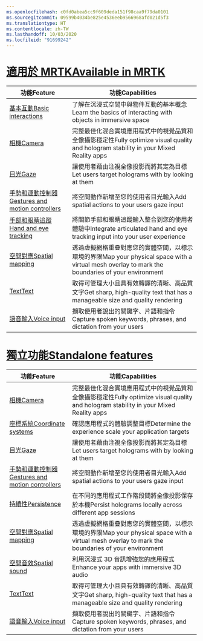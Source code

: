 ```yaml
---
ms.openlocfilehash: c0fd0abea5cc9f609deda151f98caa9f79da0101
ms.sourcegitcommit: 09599b4034be825e4536eeb9566968afd021d5f3
ms.translationtype: HT
ms.contentlocale: zh-TW
ms.lasthandoff: 10/03/2020
ms.locfileid: "91699242"
---
```

# <a name="available-in-mrtk"></a>[<span data-ttu-id="cd349-101">適用於 MRTK</span><span class="sxs-lookup"><span data-stu-id="cd349-101">Available in MRTK</span></span>](#tab/mrtk)

|  <span data-ttu-id="cd349-102">功能</span><span class="sxs-lookup"><span data-stu-id="cd349-102">Feature</span></span>  |  <span data-ttu-id="cd349-103">功能</span><span class="sxs-lookup"><span data-stu-id="cd349-103">Capabilities</span></span>  |
| --- | --- |
| [<span data-ttu-id="cd349-104">基本互動</span><span class="sxs-lookup"><span data-stu-id="cd349-104">Basic interactions</span></span>](../unity/mrtk-101.md) | <span data-ttu-id="cd349-105">了解在沉浸式空間中與物件互動的基本概念</span><span class="sxs-lookup"><span data-stu-id="cd349-105">Learn the basics of interacting with objects in immersive space</span></span> |
| [<span data-ttu-id="cd349-106">相機</span><span class="sxs-lookup"><span data-stu-id="cd349-106">Camera</span></span>](../unity/camera-in-unity.md) | <span data-ttu-id="cd349-107">完整最佳化混合實境應用程式中的視覺品質和全像攝影穩定性</span><span class="sxs-lookup"><span data-stu-id="cd349-107">Fully optimize visual quality and hologram stability in your Mixed Reality apps</span></span> |
| [<span data-ttu-id="cd349-108">目光</span><span class="sxs-lookup"><span data-stu-id="cd349-108">Gaze</span></span>](../unity/gaze-in-unity.md) | <span data-ttu-id="cd349-109">讓使用者藉由注視全像投影而將其定為目標</span><span class="sxs-lookup"><span data-stu-id="cd349-109">Let users target holograms with by looking at them</span></span> |
| [<span data-ttu-id="cd349-110">手勢和運動控制器</span><span class="sxs-lookup"><span data-stu-id="cd349-110">Gestures and motion controllers</span></span>](../unity/gestures-and-motion-controllers-in-unity.md) | <span data-ttu-id="cd349-111">將空間動作新增至您的使用者目光輸入</span><span class="sxs-lookup"><span data-stu-id="cd349-111">Add spatial actions to your users gaze input</span></span> |
| [<span data-ttu-id="cd349-112">手部和眼睛追蹤</span><span class="sxs-lookup"><span data-stu-id="cd349-112">Hand and eye tracking</span></span>](../unity/hand-eye-in-unit.md) | <span data-ttu-id="cd349-113">將關節手部和眼睛追蹤輸入整合到您的使用者體驗中</span><span class="sxs-lookup"><span data-stu-id="cd349-113">Integrate articulated hand and eye tracking input into your user experience</span></span> |
| [<span data-ttu-id="cd349-114">空間對應</span><span class="sxs-lookup"><span data-stu-id="cd349-114">Spatial mapping</span></span>](../unity/spatial-mapping-in-unity.md) | <span data-ttu-id="cd349-115">透過虛擬網格重疊對應您的實體空間，以標示環境的界限</span><span class="sxs-lookup"><span data-stu-id="cd349-115">Map your physical space with a virtual mesh overlay to mark the boundaries of your environment</span></span> |
| [<span data-ttu-id="cd349-116">Text</span><span class="sxs-lookup"><span data-stu-id="cd349-116">Text</span></span>](../unity/text-in-unity.md) | <span data-ttu-id="cd349-117">取得可管理大小且具有效轉譯的清晰、高品質文字</span><span class="sxs-lookup"><span data-stu-id="cd349-117">Get sharp, high-quality text that has a manageable size and quality rendering</span></span> |
| [<span data-ttu-id="cd349-118">語音輸入</span><span class="sxs-lookup"><span data-stu-id="cd349-118">Voice input</span></span>](../unity/voice-input-in-unity.md) | <span data-ttu-id="cd349-119">擷取使用者說出的關鍵字、片語和指令</span><span class="sxs-lookup"><span data-stu-id="cd349-119">Capture spoken keywords, phrases, and dictation from your users</span></span>|

# <a name="standalone-features"></a>[<span data-ttu-id="cd349-120">獨立功能</span><span class="sxs-lookup"><span data-stu-id="cd349-120">Standalone features</span></span>](#tab/standalone)

|  <span data-ttu-id="cd349-121">功能</span><span class="sxs-lookup"><span data-stu-id="cd349-121">Feature</span></span>  |  <span data-ttu-id="cd349-122">功能</span><span class="sxs-lookup"><span data-stu-id="cd349-122">Capabilities</span></span>  |
| --- | --- |
| [<span data-ttu-id="cd349-123">相機</span><span class="sxs-lookup"><span data-stu-id="cd349-123">Camera</span></span>](../unity/camera-in-unity.md) | <span data-ttu-id="cd349-124">完整最佳化混合實境應用程式中的視覺品質和全像攝影穩定性</span><span class="sxs-lookup"><span data-stu-id="cd349-124">Fully optimize visual quality and hologram stability in your Mixed Reality apps</span></span> |
| [<span data-ttu-id="cd349-125">座標系統</span><span class="sxs-lookup"><span data-stu-id="cd349-125">Coordinate systems</span></span>](../unity/coordinate-systems-in-unity.md) | <span data-ttu-id="cd349-126">確認應用程式的體驗調整目標</span><span class="sxs-lookup"><span data-stu-id="cd349-126">Determine the experience scale your application targets</span></span> |
| [<span data-ttu-id="cd349-127">目光</span><span class="sxs-lookup"><span data-stu-id="cd349-127">Gaze</span></span>](../unity/gaze-in-unity.md) | <span data-ttu-id="cd349-128">讓使用者藉由注視全像投影而將其定為目標</span><span class="sxs-lookup"><span data-stu-id="cd349-128">Let users target holograms with by looking at them</span></span> |
| [<span data-ttu-id="cd349-129">手勢和運動控制器</span><span class="sxs-lookup"><span data-stu-id="cd349-129">Gestures and motion controllers</span></span>](../unity/gestures-and-motion-controllers-in-unity.md) | <span data-ttu-id="cd349-130">將空間動作新增至您的使用者目光輸入</span><span class="sxs-lookup"><span data-stu-id="cd349-130">Add spatial actions to your users gaze input</span></span> |
| [<span data-ttu-id="cd349-131">持續性</span><span class="sxs-lookup"><span data-stu-id="cd349-131">Persistence</span></span>](../unity/persistence-in-unity.md) | <span data-ttu-id="cd349-132">在不同的應用程式工作階段間將全像投影保存於本機</span><span class="sxs-lookup"><span data-stu-id="cd349-132">Persist holograms locally across different app sessions</span></span> |
| [<span data-ttu-id="cd349-133">空間對應</span><span class="sxs-lookup"><span data-stu-id="cd349-133">Spatial mapping</span></span>](../unity/spatial-mapping-in-unity.md) | <span data-ttu-id="cd349-134">透過虛擬網格重疊對應您的實體空間，以標示環境的界限</span><span class="sxs-lookup"><span data-stu-id="cd349-134">Map your physical space with a virtual mesh overlay to mark the boundaries of your environment</span></span> |
| [<span data-ttu-id="cd349-135">空間音效</span><span class="sxs-lookup"><span data-stu-id="cd349-135">Spatial sound</span></span>](../unity/spatial-sound-in-unity.md) | <span data-ttu-id="cd349-136">利用沉浸式 3D 音訊增強您的應用程式</span><span class="sxs-lookup"><span data-stu-id="cd349-136">Enhance your apps with immersive 3D audio</span></span> |
| [<span data-ttu-id="cd349-137">Text</span><span class="sxs-lookup"><span data-stu-id="cd349-137">Text</span></span>](../unity/text-in-unity.md) | <span data-ttu-id="cd349-138">取得可管理大小且具有效轉譯的清晰、高品質文字</span><span class="sxs-lookup"><span data-stu-id="cd349-138">Get sharp, high-quality text that has a manageable size and quality rendering</span></span> |
| [<span data-ttu-id="cd349-139">語音輸入</span><span class="sxs-lookup"><span data-stu-id="cd349-139">Voice input</span></span>](../unity/voice-input-in-unity.md) | <span data-ttu-id="cd349-140">擷取使用者說出的關鍵字、片語和指令</span><span class="sxs-lookup"><span data-stu-id="cd349-140">Capture spoken keywords, phrases, and dictation from your users</span></span>|


